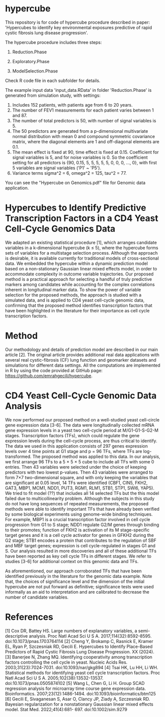 # hypercube
This repository is for code of hypercube procedure described in paper: 'Hypercubes to identify key environmental exposures predictive of rapid cystic fibrosis lung disease progression'.

The hypercube procedure includes three steps:

1. Reduction.Phase

2. Exploratory.Phase

3. ModelSelection.Phase

Check R code file in each subfolder for details.

The example input data 'input_data.RData' in folder 'Reduction.Phase' is generated from simulation study, with settings:

1. Includes 152 patients, with patients age from 6 to 20 years.
2. The number of FEV1 measurements for each patient varies between 1 and 87.
3. The number of total predictors is 50, with number of signal variables is 5.
4. The 50 predictors are generated from a p-dimensional multivariate normal distribution with mean 0 and compound symmetric covariance matrix, where the diagonal
elements are 1 and off-diagonal elements are 0.1.
5. The mean effect is fixed at 90, time effect is fixed at 0.15. Coefficient for signal variables is 5, and for noise variables is 0. So the coefficient setting for all predictors is {90, 0.15, 5, 5, 5, 5, 5, 0, 0, 0, ..., 0}, with first 5 variables are signal variables ('P1' ~ 'P5').
6. Variance terms sigma^2 = 6, omega^2 = 125, tau^2 = 77.

You can see the "Hypercube on Genomics.pdf" file for Genomic data application.


# Hypercubes to Identify Predictive Transcription Factors in a CD4 Yeast Cell-Cycle Genomics Data

We adapted an existing statistical procedure [1], which arranges candidate variables in a
k-dimensional hypercube (k ≤ 5), where the hypercube forms sets of variables for a multistage
selection process. Although the approach is desirable, it is available currently for
traditional models of cross-sectional data. We embedded the hypercube within a dynamic
prediction model based on a non-stationary Gaussian linear mixed effects model, in order to
accommodate complexity in outcome variable trajectories.
Our proposed method is a practical approach for selecting a handful of truly predictive
markers among candidates while accounting for the complex correlations inherent in longitudinal
marker data. To show the power of variable selection for the proposed methods, the
approach is studied with a simulated data, and is applied to CD4 yeast cell-cycle genomic
data, confirming that the proposed method identifies transcription factors that have been
highlighted in the literature for their importance as cell cycle transcription factors.

# Method

Our methodology and details of prediction model are described in our main article [2]. The
original article provides additional real data applications with several real cystic-fibrosis
(CF) lung function and geomarker datasets and simulations for different data settings.
All the computations are implemented in R by using the code provided at GitHub page:
https://github.com/emrahgecili/hypercube.

# CD4 Yeast Cell-Cycle Genomic Data Analysis
We now performed our proposed method on a well-studied yeast cell-circle gene expression
data [3-6]. The data were longitudinally collected mRNA gene expression levels in a yeast
two cell-cycle period at M/G1-G1-S-G2-M stages. Transcription factors (TFs), which could
regulate the gene expression levels during the cell-cycle process, are thus critical to identify.
The data we used in this application consists of 297 genes expression levels over 4 time points
at G1 stage and p = 96 TFs, where TFs are log-transformed.
The proposed method was applied to this data. In our analysis, we first arrange 96 TFs
to a 5 × 5 × 5 cube to include all TFs with some 0 entries. Then 43 variables were selected
under the choice of keeping predictors with two lowest p-values. Then 43 variables were
arranged to form 7×7 two-dimensional square, and with only keeping the variables that are
significant at 0.05 level, 14 TFs were identified (CBF1, CIN5, FKH2, GAT3, MBP1, MCM1,
NDD1, PUT3, RGM1, RLM1, STB1, STP1, SWI6, YAP5). We tried to fit model (??)
that includes all 14 selected TFs but the this model failed due to multicollinearity problem.
Although the subjects in this study do not have long sequences of repeated measurements,
the proposed methods were able to identify important TFs that have already been verified
by some biological experiments using genome-wide binding techniques. For example, MBP1
is a crucial transcription factor involved in cell cycle progression from G1 to S stage; NDD1 
regulate G2/M genes through binding to their promotes; function of FKH2 is activation of
its M stage-specific target genes and it is a cell cycle activator for genes in GFKH2 during
the G2 stage; STB1 encodes a protein that contributes to the regulation of SBF and MBF
target genes; expression is cell cycle-regulated in stages G1 and S. Our analysis resulted in
more discoveries and all of these additional TFs have been reported as key cell cycle TFs in
different stages. We refer to studies [3-6] for additional context on this genomic data and
TFs.

As aforementioned, our approach corroborated TFs that have been identified previously
in the literature for the genomic data example. Note that, the choices of significance level
and the dimension of the initial hypercube are not put forward as definitive; significance tests
were used informally as an aid to interpretation and are calibrated to decrease the number
of candidate variables.

# References
[1] Cox DR, Battey HS. Large numbers of explanatory variables, a semi-descriptive analysis.
Proc Natl Acad Sci U S A. 2017;114(32):8592-8595. doi:10.1073/pnas.1703764114
[2] Cheng Y, Brokamp C, Rasnick E, Kramer EL, Ryan P, Szczesniak RD, Gecili E.
Hypercubes to Identify Place-Based Predictors of Rapid Cystic Fibrosis Lung Disease Progression.
XX (2024).
[3] Banerjee N, Zhang MQ. Identifying cooperativity among transcription factors controlling
the cell cycle in yeast. Nucleic Acids Res. 2003;31(23):7024-7031. doi:10.1093/nar/gkg894
[4] Tsai HK, Lu HH, Li WH. Statistical methods for identifying yeast cell cycle transcription
factors. Proc Natl Acad Sci U S A. 2005;102(38):13532-13537. doi:10.1073/pnas.0505874102
[5] Wang L, Chen G, Li H. Group SCAD regression analysis for microarray time course
gene expression data. Bioinformatics. 2007;23(12):1486-1494. doi:10.1093/bioinformatics/btm125
[6] Gecili E, Sivaganesan S, Asar O, Clancy JP, Ziady A, Szczesniak RD. Bayesian regularization
for a nonstationary Gaussian linear mixed effects model. Stat Med. 2022;41(4):681-
697. doi:10.1002/sim.9279
